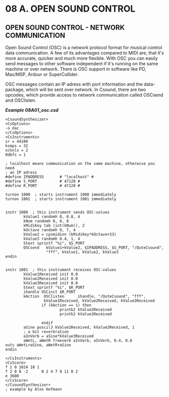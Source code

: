 08 A. OPEN SOUND CONTROL
========================

OPEN SOUND CONTROL - NETWORK COMMUNICATION
------------------------------------------

Open Sound Control (OSC) is a network protocol format for musical
control data communication. A few of its advantages compared to MIDI
are, that it's more accurate, quicker and much more flexible. With OSC
you can easily send messages to other software independent if it's
running on the same machine or over network. There is OSC support in
software like PD, Max/MSP, Ardour or SuperCollider.

OSC messages contain an IP adress with port information and the
data-package, which will be sent over network. In Csound, there are two
opcodes, which provide access to network communication called OSCsend
and OSClisten.


   ***Example 08A01_osc.csd***

~~~Csound
<CsoundSynthesizer>
<CsOptions>
-o dac
</CsOptions>
<CsInstruments>
sr = 44100
ksmps = 32
nchnls = 2
0dbfs = 1

; localhost means communication on the same machine, otherwise you need
; an IP adress
#define IPADDRESS       # "localhost" #
#define S_PORT          # 47120 #
#define R_PORT          # 47120 #

turnon 1000  ; starts instrument 1000 immediately
turnon 1001  ; starts instrument 1001 immediately


instr 1000  ; this instrument sends OSC-values
        kValue1 randomh 0, 0.8, 4
        kNum randomh 0, 8, 8
        kMidiKey tab (int(kNum)), 2
        kOctave randomh 0, 7, 4
        kValue2 = cpsmidinn (kMidiKey*kOctave+33)
        kValue3 randomh 0.4, 1, 4
        Stext sprintf "%i", $S_PORT
        OSCsend   kValue1+kValue2, $IPADDRESS, $S_PORT, "/QuteCsound",
                  "fff", kValue1, kValue2, kValue3
endin


instr 1001  ; this instrument receives OSC-values
        kValue1Received init 0.0
        kValue2Received init 0.0
        kValue3Received init 0.0
        Stext sprintf "%i", $R_PORT
        ihandle OSCinit $R_PORT
        kAction  OSClisten      ihandle, "/QuteCsound", "fff",
                 kValue1Received, kValue2Received, kValue3Received
                if (kAction == 1) then
                        printk2 kValue2Received
                        printk2 kValue1Received

                endif
        aSine poscil3 kValue1Received, kValue2Received, 1
        ; a bit reverbration
        aInVerb = aSine*kValue3Received
        aWetL, aWetR freeverb aInVerb, aInVerb, 0.4, 0.8
outs aWetL+aSine, aWetR+aSine
endin

</CsInstruments>
<CsScore>
f 1 0 1024 10 1
f 2 0 8 -2      0 2 4 7 9 11 0 2
e 3600
</CsScore>
</CsoundSynthesizer>
; example by Alex Hofmann
~~~

